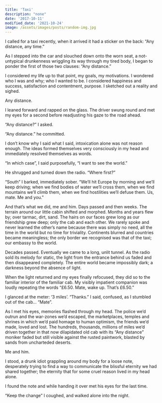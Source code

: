 ```yaml
---
title: 'Taxi'
description: "none"
date: '2017-10-11'
modified_date: '2021-10-24'
image: /assets/images/posts/random-img.jpg
---
```


I called for a taxi recently, when it arrived it had a sticker on the back: “Any distance, any time.”

As I stepped into the car and slouched down onto the worn seat, a not-untypical drunkenness wriggling its way through my tired body, I began to ponder the first of those two clauses: “Any distance.”

I considered my life up to that point, my goals, my motivations. I wondered who I was and why; who I wanted to be. I considered happiness and success, satisfaction and contentment, purpose. I sketched out a reality and sighed.

Any distance.

I leaned forward and rapped on the glass. The driver swung round and met my eyes for a second before readjusting his gaze to the road ahead.

“Any distance?” I asked.

“Any distance.” he committed.

I don’t know why I said what I said, intoxication alone was not reason enough. The ideas formed themselves very consciously in my head and immediately resolved themselves as words.

“In which case”, I said purposefully, “I want to see the world.”

He shrugged and turned down the radio. “Where first?”

“South” I barked, immediately sober. “We’ll hit Europe by morning and we’ll keep driving; when we find bodies of water we’ll cross them, when we find mountains we’ll climb them, when we find hostilities we’ll defuse them. Us, mate. Me and you.”

And that’s what we did, me and him. Days passed and then weeks. The terrain around our little cabin shifted and morphed. Months and years flew by; over tarmac, dirt, sand. The hairs on our faces grew long as our friendship grew deep; only the cab and each other. We rarely spoke and never learned the other’s name because there was simply no need, all the time in the world but no time for triviality.
Continents blurred and countries became meaningless; the only border we recognised was that of the taxi; our embassy to the world.

Decades passed. Eventually we came to a long, unlit tunnel. As the radio sold its melody for static, the light from the entrance behind us faded and then disappeared completely. The entire world became impossibly dark; a darkness beyond the absence of light.

When the light returned and my eyes finally refocused, they did so to the familiar interior of the familiar cab. My visibly impatient companion was loudly repeating the words “£6.50. Mate, wake up. That’s £6.50.”

I glanced at the meter: ‘3 miles’. “Thanks.” I said, confused, as I stumbled out of the cab… “Mate”.

As I met his eyes, memories flashed through my head. The police we’d outrun and the war-zones we’d escaped, the marketplaces, temples and shrines in which we’d paid homage to human optimism, the friends we’d made, loved and lost. The hundreds, thousands, millions of miles we’d driven together in that now dilapidated old cab with its “Any distance” moniker faded but still visible against the rusted paintwork, blasted by sands from uncharteded deserts.

Me and him.

I stood, a drunk idiot grappling around my body for a loose note, desperately trying to find a way to communicate the blissful eternity we had shared together; the eternity that for some cruel reason lived in my head alone.

I found the note and while handing it over met his eyes for the last time.

“Keep the change” I coughed, and walked alone into the night.